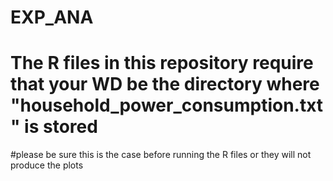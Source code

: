 # EXP_ANA

# The R files in this repository require that your WD be the directory where "household_power_consumption.txt" is stored
#please be sure this is the case before running the R files or they will not produce the plots
